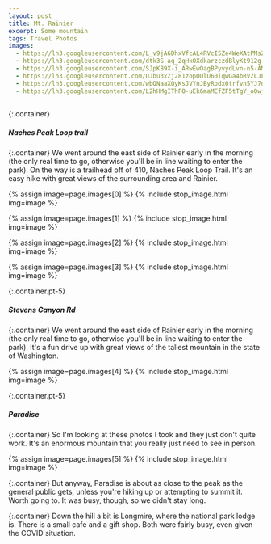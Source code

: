 ```yaml
---
layout: post
title: Mt. Rainier
excerpt: Some mountain
tags: Travel Photos
images:
  - https://lh3.googleusercontent.com/L_v9jA6DhxVfcAL4RVcI5Ze4WeXAtPMsZmjsmpGrIg7ahhcCmpQniMWHxwI4sK0jxWYEq0k6EAvI-so6V8zv0VyZTHTD81ywzRY5Gn22fYo2qd1T2FANR97HGiizoOCIC7AEyVJuXXo=w2400
  - https://lh3.googleusercontent.com/dtk3S-aq_2qHkOXdkarzczdBlyKt912g-hI3StT-t6Cu_E97AurixOeSJariYHUBi9f4NoJGeyzblHU2v0r8_gkkCdlqKhzt87ECyqxag_JH2k4Xr0bEr5fjYbgWnuHDLg-hs0G8Wf8=w2400
  - https://lh3.googleusercontent.com/SJpK89X-i_ARwEwOagBPyvydLvn-n5-AMdeqIJ27CROzt5p3LF1SCYSBEo529s4HuUZKXmc5rlcOfrNtFDWCkDTaQGo04XWKMCkWDWCpn7SYFPOoE073G-IFzu7PwI39w33QoZ7-Bcc=w2400
  - https://lh3.googleusercontent.com/UJbu3xZj281zopOOlU60iqwGa4bRVZLJLtvUKJ0essUaOEk5EAZxOIcC0yA58JCV6foRJnRXCFwGUcRbjchM030GK5QMtSAC7iNA6Z6WK1w40scBR4QGdRYfj3goASD48eW_MW75my8=w2400
  - https://lh3.googleusercontent.com/wbONaaXQyKsJVYnJByRpdx0trfvn5YJ7dIrbMmIQC1lMn4c1AD1dKm2MkuSrgv7eYF32jXnmHo2XwQF1WOn0C6zK9Z-M7fPc0GExmwE7x23LPz5VtNkwxJtmMVG5Kelb29cAMWKxamY=w2400
  - https://lh3.googleusercontent.com/L2hHMgIThFO-uEk6maMEfZF5tTgY_o0wjr5bbpvhxcIyxpmusdt2IBXP8xvPhpRQAW6OlLk4G2toSFAZRVx44sfeeEm32XGwKQ8DpmZi4528KqKzKnqM9MSqEEZd5_3VKHmIewZMHy4=w2400
---
```

{:.container}
##### Naches Peak Loop trail

{:.container}
We went around the east side of Rainier early in the morning (the only real time to go, otherwise you'll be in line waiting to enter the park). On the way is a trailhead off of 410, Naches Peak Loop Trail. It's an easy hike with great views of the surrounding area and Rainier.

{% assign image=page.images[0] %}
{% 
  include stop_image.html 
  img=image
%}

{% assign image=page.images[1] %}
{% 
  include stop_image.html 
  img=image
%}

{% assign image=page.images[2] %}
{% 
  include stop_image.html 
  img=image
%}

{% assign image=page.images[3] %}
{% 
  include stop_image.html 
  img=image
%}

{:.container.pt-5}
##### Stevens Canyon Rd

{:.container}
We went around the east side of Rainier early in the morning (the only real time to go, otherwise you'll be in line waiting to enter the park). It's a fun drive up with great views of the tallest mountain in the state of Washington.

{% assign image=page.images[4] %}
{% 
  include stop_image.html 
  img=image
%}

{:.container.pt-5}
##### Paradise

{:.container}
So I'm looking at these photos I took and they just don't quite work. It's an enormous mountain that you really just need to see in person.

{% assign image=page.images[5] %}
{% 
  include stop_image.html 
  img=image
%}

{:.container}
But anyway, Paradise is about as close to the peak as the general public gets, unless you're hiking up or attempting to summit it. Worth going to. It was busy, though, so we didn't stay long.

{:.container}
Down the hill a bit is Longmire, where the national park lodge is. There is a small cafe and a gift shop. Both were fairly busy, even given the COVID situation.